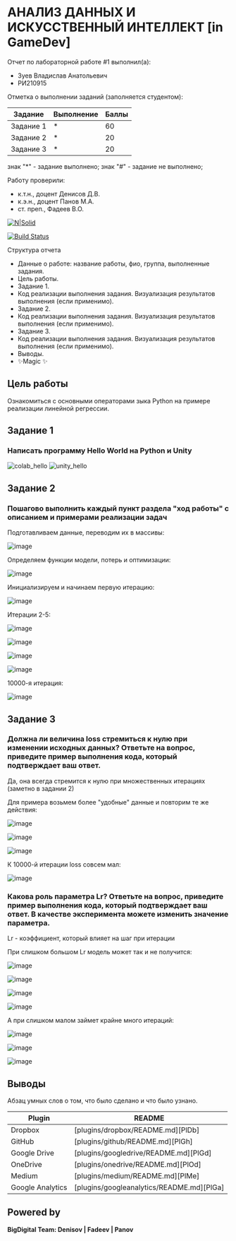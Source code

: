 # АНАЛИЗ ДАННЫХ И ИСКУССТВЕННЫЙ ИНТЕЛЛЕКТ [in GameDev]
Отчет по лабораторной работе #1 выполнил(а):
- Зуев Владислав Анатольевич
- РИ210915

Отметка о выполнении заданий (заполняется студентом):

| Задание | Выполнение | Баллы |
| ------ | ------ | ------ |
| Задание 1 | * | 60 |
| Задание 2 | * | 20 |
| Задание 3 | * | 20 |

знак "*" - задание выполнено; знак "#" - задание не выполнено;

Работу проверили:
- к.т.н., доцент Денисов Д.В.
- к.э.н., доцент Панов М.А.
- ст. преп., Фадеев В.О.

[![N|Solid](https://cldup.com/dTxpPi9lDf.thumb.png)](https://nodesource.com/products/nsolid)

[![Build Status](https://travis-ci.org/joemccann/dillinger.svg?branch=master)](https://travis-ci.org/joemccann/dillinger)

Структура отчета

- Данные о работе: название работы, фио, группа, выполненные задания.
- Цель работы.
- Задание 1.
- Код реализации выполнения задания. Визуализация результатов выполнения (если применимо).
- Задание 2.
- Код реализации выполнения задания. Визуализация результатов выполнения (если применимо).
- Задание 3.
- Код реализации выполнения задания. Визуализация результатов выполнения (если применимо).
- Выводы.
- ✨Magic ✨

## Цель работы
Ознакомиться с основными операторами зыка Python на примере реализации линейной регрессии.

## Задание 1
### Написать программу Hello World на Python и Unity

![colab_hello](https://user-images.githubusercontent.com/49882084/192342493-d1236441-f93e-455b-ab3a-9e2d46316ee0.jpg)
![unity_hello](https://user-images.githubusercontent.com/49882084/192342505-accb2c09-ac07-4f6a-9144-e5f33f9bdae8.jpg)


## Задание 2
### Пошагово выполнить каждый пункт раздела "ход работы" с описанием и примерами реализации задач

Подготавливаем данные, переводим их в массивы:

![image](https://user-images.githubusercontent.com/49882084/192350141-09edc065-197a-4f16-9404-749f355f5adb.png)


Определяем функции модели, потерь и оптимизации:

![image](https://user-images.githubusercontent.com/49882084/192350437-76642447-97b8-4f30-bf53-cba2e8077dee.png)


Инициализируем и начинаем первую итерацию:

![image](https://user-images.githubusercontent.com/49882084/192352363-720345b1-1019-4d0e-b556-ebf62cd700d4.png)


Итерации 2-5:

![image](https://user-images.githubusercontent.com/49882084/192352479-17a00257-b300-4f23-b47d-6aff933333f3.png)

![image](https://user-images.githubusercontent.com/49882084/192352532-771d7493-adaf-48aa-9921-b3e21aad10cc.png)

![image](https://user-images.githubusercontent.com/49882084/192352572-99583997-c232-4f10-98d7-2380672ac73e.png)

![image](https://user-images.githubusercontent.com/49882084/192352636-34211705-a781-483b-99e0-cc86f582fa6c.png)


10000-я итерация:

![image](https://user-images.githubusercontent.com/49882084/192352861-fc072184-d37c-4512-874c-cf022fb787ed.png)



## Задание 3
### Должна ли величина loss стремиться к нулю при изменении исходных данных? Ответьте на вопрос, приведите пример выполнения кода, который подтверждает ваш ответ.

Да, она всегда стремится к нулю при множественных итерациях (заметно в задании 2)


Для примера возьмем более "удобные" данные и повторим те же действия:

![image](https://user-images.githubusercontent.com/49882084/192357473-857e23c8-8df4-46cf-9127-a2ae68b3d80f.png)

![image](https://user-images.githubusercontent.com/49882084/192357502-f3baf4e5-f30b-4443-8735-355a50418934.png)

![image](https://user-images.githubusercontent.com/49882084/192357533-800a929c-9da5-4a91-a40f-9c4703b1e6e3.png)


К 10000-й итерации loss совсем мал:

![image](https://user-images.githubusercontent.com/49882084/192357689-39fff051-ef98-4435-aea9-da3b55611a57.png)



### Какова роль параметра Lr? Ответьте на вопрос, приведите пример выполнения кода, который подтверждает ваш ответ. В качестве эксперимента можете изменить значение параметра.

Lr - коэффициент, который влияет на шаг при итерации

При слишком большом Lr модель может так и не получится:

![image](https://user-images.githubusercontent.com/49882084/192394138-453599d7-402c-4596-89a0-83133f34592e.png)

![image](https://user-images.githubusercontent.com/49882084/192394168-d9f0adf0-7704-4865-8604-eb71a6c489e3.png)

![image](https://user-images.githubusercontent.com/49882084/192394193-4cb1f347-c692-4b09-830a-c1225b8d95a5.png)

![image](https://user-images.githubusercontent.com/49882084/192394205-c00c4634-2bec-4480-8335-53019d04eceb.png)


А при слишком малом займет крайне много итераций:

![image](https://user-images.githubusercontent.com/49882084/192394353-3ced2861-3517-43e4-a102-1d0b2292153c.png)

![image](https://user-images.githubusercontent.com/49882084/192394393-003f50ee-4325-4ad1-9f2f-b840ee4bd046.png)

![image](https://user-images.githubusercontent.com/49882084/192394440-e3983810-1b68-4c12-a731-d3926d03d9c8.png)


## Выводы

Абзац умных слов о том, что было сделано и что было узнано.

| Plugin | README |
| ------ | ------ |
| Dropbox | [plugins/dropbox/README.md][PlDb] |
| GitHub | [plugins/github/README.md][PlGh] |
| Google Drive | [plugins/googledrive/README.md][PlGd] |
| OneDrive | [plugins/onedrive/README.md][PlOd] |
| Medium | [plugins/medium/README.md][PlMe] |
| Google Analytics | [plugins/googleanalytics/README.md][PlGa] |

## Powered by

**BigDigital Team: Denisov | Fadeev | Panov**
